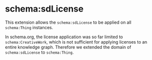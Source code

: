 # schema:sdLicense

This extension allows the `schema:sdLicense` to be applied on all `schema:Thing` instances.

In schema.org, the license application was so far limited to `schema:CreativeWork`, which is not sufficient for applying licenses to an entire knowledge graph. Therefore we extended the domain of `schema:sdLicense` to `schema:Thing`.